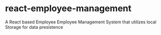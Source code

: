 # react-employee-management
A React based Employee Employee Management System that utilizes local Storage for data presistence
